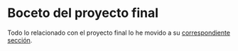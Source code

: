 # Boceto del proyecto final
Todo lo relacionado con el proyecto final lo he movido a su [correspondiente sección](final.md).

